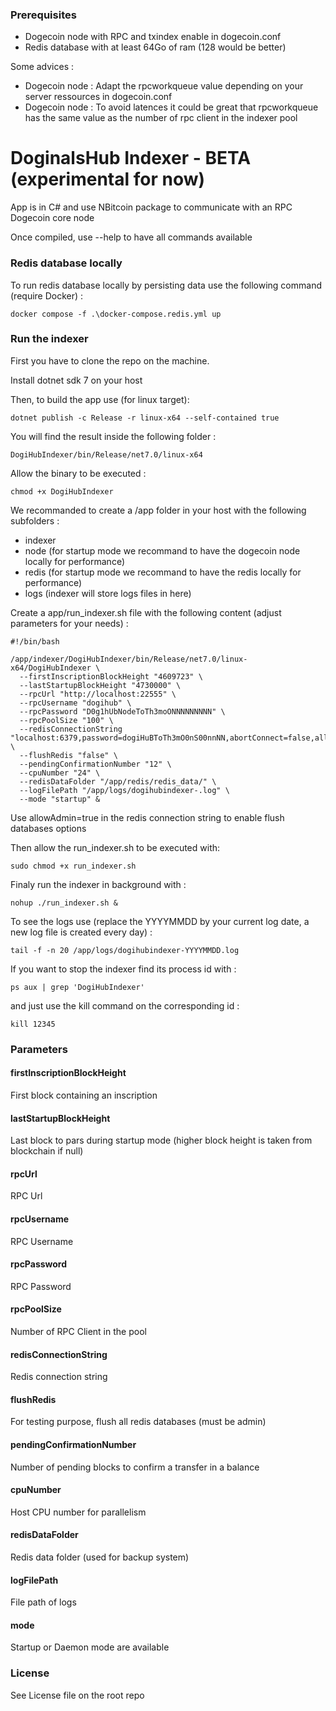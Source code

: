### Prerequisites

- Dogecoin node with RPC and txindex enable in dogecoin.conf
- Redis database with at least 64Go of ram (128 would be better)

Some advices : 
- Dogecoin node : Adapt the rpcworkqueue value depending on your server ressources in dogecoin.conf
- Dogecoin node : To avoid latences it could be great that rpcworkqueue has the same value as the number of rpc client in the indexer pool

# DoginalsHub Indexer - BETA (experimental for now)

App is in C# and use NBitcoin package to communicate with an RPC Dogecoin core node

Once compiled, use --help to have all commands available

### Redis database locally

To run redis database locally by persisting data use the following command (require Docker) : 

    docker compose -f .\docker-compose.redis.yml up

### Run the indexer

First you have to clone the repo on the machine.

Install dotnet sdk 7 on your host 

Then, to build the app use (for linux target):

    dotnet publish -c Release -r linux-x64 --self-contained true

You will find the result inside the following folder : 

    DogiHubIndexer/bin/Release/net7.0/linux-x64

Allow the binary to be executed :

    chmod +x DogiHubIndexer
	
We recommanded to create a /app folder in your host with the following subfolders : 
- indexer
- node  (for startup mode we recommand to have the dogecoin node locally for performance)
- redis (for startup mode we recommand to have the redis locally for performance)
- logs (indexer will store logs files in here)

Create a app/run_indexer.sh file with the following content (adjust parameters for your needs) : 

    #!/bin/bash

    /app/indexer/DogiHubIndexer/bin/Release/net7.0/linux-x64/DogiHubIndexer \
      --firstInscriptionBlockHeight "4609723" \
	  --lastStartupBlockHeight "4730000" \
      --rpcUrl "http://localhost:22555" \
      --rpcUsername "dogihub" \
      --rpcPassword "D0g1hUbNodeToTh3moONNNNNNNNN" \
      --rpcPoolSize "100" \
      --redisConnectionString "localhost:6379,password=dogiHuBToTh3mO0nS00nnNN,abortConnect=false,allowAdmin=true" \
      --flushRedis "false" \
      --pendingConfirmationNumber "12" \
      --cpuNumber "24" \
      --redisDataFolder "/app/redis/redis_data/" \
	  --logFilePath "/app/logs/dogihubindexer-.log" \
      --mode "startup" &

Use allowAdmin=true in the redis connection string to enable flush databases options

Then allow the run_indexer.sh to be executed with:

    sudo chmod +x run_indexer.sh

Finaly run the indexer in background with : 

    nohup ./run_indexer.sh &

To see the logs use (replace the YYYYMMDD by your current log date, a new log file is created every day) : 

    tail -f -n 20 /app/logs/dogihubindexer-YYYYMMDD.log

If you want to stop the indexer find its process id with : 

    ps aux | grep 'DogiHubIndexer'

and just use the kill command on the corresponding id :

    kill 12345
	
### Parameters

#### firstInscriptionBlockHeight
First block containing an inscription

#### lastStartupBlockHeight
Last block to pars during startup mode (higher block height is taken from blockchain if null)

#### rpcUrl
RPC Url

#### rpcUsername
RPC Username

#### rpcPassword
RPC Password

#### rpcPoolSize
Number of RPC Client in the pool

#### redisConnectionString
Redis connection string

#### flushRedis
For testing purpose, flush all redis databases (must be admin)

#### pendingConfirmationNumber
Number of pending blocks to confirm a transfer in a balance

#### cpuNumber
Host CPU number for parallelism

#### redisDataFolder
Redis data folder (used for backup system)

#### logFilePath
File path of logs

#### mode
Startup or Daemon mode are available 

### License

See License file on the root repo
